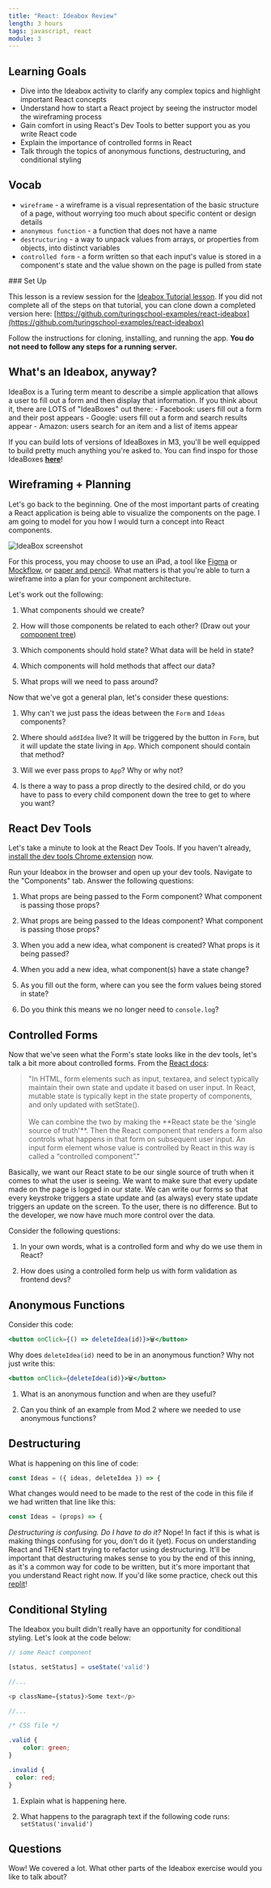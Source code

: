 ```yaml
---
title: "React: Ideabox Review"
length: 3 hours
tags: javascript, react
module: 3
---
```


## Learning Goals
* Dive into the Ideabox activity to clarify any complex topics and highlight important React concepts
* Understand how to start a React project by seeing the instructor model the wireframing process
* Gain comfort in using React's Dev Tools to better support you as you write React code 
* Explain the importance of controlled forms in React
* Talk through the topics of anonymous functions, destructuring, and conditional styling

## Vocab
* `wireframe` - a wireframe is a visual representation of the basic structure of a page, without worrying too much about specific content or design details
* `anonymous function` - a function that does not have a name 
* `destructuring` - a way to unpack values from arrays, or properties from objects, into distinct variables
* `controlled form` - a form written so that each input's value is stored in a component's state and the value shown on the page is pulled from state

<section class="note">
### Set Up

This lesson is a review session for the [Ideabox Tutorial lesson](./react_ideabox). If you did not complete all of the steps on that tutorial, you can clone down a completed version here: [https://github.com/turingschool-examples/react-ideabox](https://github.com/turingschool-examples/react-ideabox)

Follow the instructions for cloning, installing, and running the app. **You do not need to follow any steps for a running server.**
</section>

## What's an Ideabox, anyway?
IdeaBox is a Turing term meant to describe a simple application that allows a user to fill out a form and then display that information. If you think about it, there are LOTS of "IdeaBoxes" out there:
    - Facebook: users fill out a form and their post appears
    - Google: users fill out a form and search results appear
    - Amazon: users search for an item and a list of items appear  
    
If you can build lots of versions of IdeaBoxes in M3, you'll be well equipped to build pretty much anything you're asked to. You can find inspo for those IdeaBoxes [**here**](../projects/ideabox_practice)!

## Wireframing + Planning
Let's go back to the beginning. One of the most important parts of creating a React application is being able to visualize the components on the page. I am going to model for you how I would turn a concept into React components.

![IdeaBox screenshot](../../../assets/images/lessons/ideaBox/ideabox_screenshot.jpg)

For this process, you may choose to use an iPad, a tool like [Figma](https://www.figma.com/) or [Mockflow](https://mockflow.com/), or [paper and pencil](https://medium.com/@ray_vevaina/wireframing-a-front-end-developers-best-friend-c541df51ea65). What matters is that you're able to turn a wireframe into a plan for your component architecture. 

Let's work out the following:
1. What components should we create?

1. How will those components be related to each other? (Draw out your [component tree](https://react.dev/learn/understanding-your-ui-as-a-tree))

1. Which components should hold state? What data will be held in state?

1. Which components will hold methods that affect our data?

1. What props will we need to pass around?

Now that we've got a general plan, let's consider these questions:
1. Why can't we just pass the ideas between the `Form` and `Ideas` components?

1. Where should `addIdea` live? It will be triggered by the button in `Form`, but it will update the state living in `App`. Which component should contain that method?

1. Will we ever pass props to `App`? Why or why not?

1. Is there a way to pass a prop directly to the desired child, or do you have to pass to every child component down the tree to get to where you want?

## React Dev Tools

Let's take a minute to look at the React Dev Tools. If you haven't already, [install the dev tools Chrome extension](https://chromewebstore.google.com/detail/react-developer-tools/fmkadmapgofadopljbjfkapdkoienihi?hl=en) now. 

Run your Ideabox in the browser and open up your dev tools. Navigate to the "Components" tab. Answer the following questions:
1. What props are being passed to the Form component? What component is passing those props?

1. What props are being passed to the Ideas component? What component is passing those props?

1. When you add a new idea, what component is created? What props is it being passed?

1. When you add a new idea, what component(s) have a state change?

1. As you fill out the form, where can you see the form values being stored in state?

1. Do you think this means we no longer need to `console.log`?

## Controlled Forms

Now that we've seen what the Form's state looks like in the dev tools, let's talk a bit more about controlled forms. From the [React docs](https://legacy.reactjs.org/docs/forms.html#controlled-components):

<blockquote><p class='text'>
"In HTML, form elements such as input, textarea, and select typically maintain their own state and update it based on user input. In React, mutable state is typically kept in the state property of components, and only updated with setState().
<br />
<br />
We can combine the two by making the **React state be the 'single source of truth'**. Then the React component that renders a form also controls what happens in that form on subsequent user input. An input form element whose value is controlled by React in this way is called a “controlled component”."
</p></blockquote>

Basically, we want our React state to be our single source of truth when it comes to what the user is seeing. We want to make sure that every update made on the page is logged in our state. We can write our forms so that every keystroke triggers a state update and (as always) every state update triggers an update on the screen. To the user, there is no difference. But to the developer, we now have much more control over the data.

Consider the following questions:
1. In your own words, what is a controlled form and why do we use them in React?

1. How does using a controlled form help us with form validation as frontend devs?

## Anonymous Functions

Consider this code:
```jsx
<button onClick={() => deleteIdea(id)}>🗑</button> 
```
Why does `deleteIdea(id)` need to be in an anonymous function? Why not just write this:
```jsx
<button onClick={deleteIdea(id)}>🗑</button>
```

1. What is an anonymous function and when are they useful?

1. Can you think of an example from Mod 2 where we needed to use anonymous functions?

## Destructuring
What is happening on this line of code:

```jsx
const Ideas = ({ ideas, deleteIdea }) => {
```

What changes would need to be made to the rest of the code in this file if we had written that line like this: 

```jsx
const Ideas = (props) => {
```

*Destructuring is confusing. Do I have to do it?* Nope! In fact if this is what is making things confusing for you, don't do it (yet). Focus on understanding React and THEN start trying to refactor using destructuring. It'll be important that destructuring makes sense to you by the end of this inning, as it's a common way for code to be written, but it's more important that you understand React right now. If you'd like some practice, check out this [replit](https://replit.com/@kaylaewood/destructuring-1#index.js)!

## Conditional Styling
The Ideabox you built didn't really have an opportunity for conditional styling. Let's look at the code below:

```js
// some React component

[status, setStatus] = useState('valid')

//...

<p className={status}>Some text</p>

//...
```

```css
/* CSS file */

.valid {
	color: green;
}

.invalid {
  color: red;
}
```

1. Explain what is happening here.

1. What happens to the paragraph text if the following code runs: `setStatus('invalid')`

## Questions

Wow! We covered a lot. What other parts of the Ideabox exercise would you like to talk about?